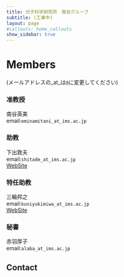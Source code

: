 ```yaml
---
title: 分子科学研究所　南谷グループ
subtitle: (工事中)
layout: page
#callouts: home_callouts
show_sidebar: true
---
```


# Members
(メールアドレスの_at_は`@`に変更してください)  
### 准教授
南谷英美   
email:`eminamitani_at_ims.ac.jp`
### 助教
下出敦夫   
email:`shitade_at_ims.ac.jp`  
[WebSite](https://sites.google.com/view/shitade/)
### 特任助教
三輪邦之  
email:`kuniyukimiwa_at_ims.ac.jp`  
[WebSite](https://sites.google.com/site/kmiwahome/)
### 秘書
赤羽厚子  
email:`alaba_at_ims.ac.jp`



## Contact


